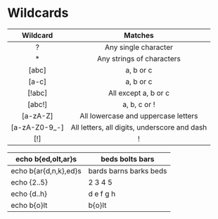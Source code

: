 # Wildcards

|    Wildcard    |                    Matches                    |
|:--------------:|:---------------------------------------------:|
| ?              | Any single character                          |
| *              | Any strings of characters                     |
| [abc]          | a, b or c                                     |
| [a-c]          | a, b or c                                     |
| [!abc]         | All except a, b or c                          |
| [abc!]         | a, b, c or !                                 |
| [a-zA-Z]       | All lowercase and uppercase letters           |
| [a-zA-Z0-9_-]  | All letters, all digits, underscore and dash  |
| [\!]           | !                                             |

| echo b{ed,olt,ar}s     | beds bolts bars         |
|------------------------|-------------------------|
| echo b{ar{d,n,k},ed}s  | bards barns barks beds  |
| echo {2..5}            | 2 3 4 5                 |
| echo {d..h}            | d e f g h               |
| echo b{o}lt            | b{o}lt                  |